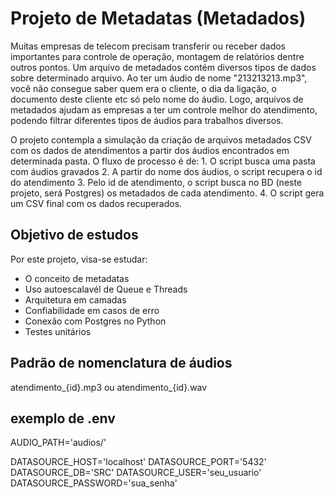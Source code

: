 # Projeto de Metadatas (Metadados)

Muitas empresas de telecom precisam transferir ou receber dados importantes para controle de operação, montagem de relatórios dentre outros pontos.
Um arquivo de metadados contém diversos tipos de dados sobre determinado arquivo.
Ao ter um áudio de nome "213213213.mp3", você não consegue saber quem era o cliente, o dia da ligação, o documento deste cliente etc só pelo nome do áudio.
Logo, arquivos de metadados ajudam as empresas a ter um controle melhor do atendimento, podendo filtrar diferentes tipos de áudios para trabalhos diversos.

O projeto contempla a simulação da criação de arquivos metadados CSV com os dados de atendimentos a partir dos áudios encontrados em determinada pasta.
O fluxo de processo é de:
    1. O script busca uma pasta com áudios gravados
    2. A partir do nome dos áudios, o script recupera o id do atendimento
    3. Pelo id de atendimento, o script busca no BD (neste projeto, será Postgres) os metadados de cada atendimento.
    4. O script gera um CSV final com os dados recuperados.

## Objetivo de estudos
Por este projeto, visa-se estudar:

- O conceito de metadatas
- Uso autoescalavél de Queue e Threads
- Arquitetura em camadas
- Confiabilidade em casos de erro 
- Conexão com Postgres no Python
- Testes unitários 

## Padrão de nomenclatura de áudios
atendimento_{id}.mp3 ou atendimento_{id}.wav

## exemplo de .env
AUDIO_PATH='audios/'

DATASOURCE_HOST='localhost'
DATASOURCE_PORT='5432'
DATASOURCE_DB='SRC'
DATASOURCE_USER='seu_usuario'
DATASOURCE_PASSWORD='sua_senha'

